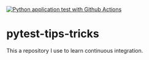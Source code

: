 [![Python application test with Github Actions](https://github.com/franc703/pytest-tips-tricks/actions/workflows/testing-ci.yml/badge.svg)](https://github.com/franc703/pytest-tips-tricks/actions/workflows/testing-ci.yml)
# pytest-tips-tricks
This a repository I use to learn continuous integration.
